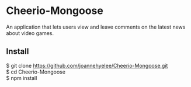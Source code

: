 # Cheerio-Mongoose

An application that lets users view and leave comments on the latest news about video games. 

## Install
$ git clone https://github.com/joannehyelee/Cheerio-Mongoose.git  
$ cd Cheerio-Mongoose  
$ npm install